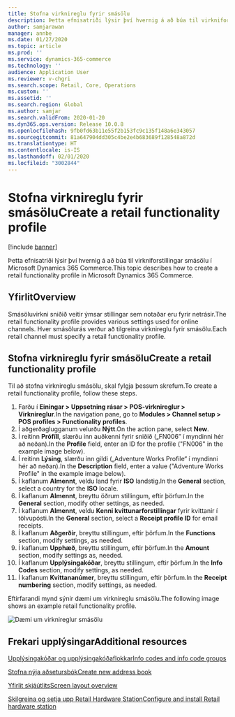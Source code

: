 ```yaml
---
title: Stofna virknireglu fyrir smásölu
description: Þetta efnisatriði lýsir því hvernig á að búa til virkniforstillingar smásölu í Microsoft Dynamics 365 Commerce.
author: samjarawan
manager: annbe
ms.date: 01/27/2020
ms.topic: article
ms.prod: ''
ms.service: dynamics-365-commerce
ms.technology: ''
audience: Application User
ms.reviewer: v-chgri
ms.search.scope: Retail, Core, Operations
ms.custom: ''
ms.assetid: ''
ms.search.region: Global
ms.author: samjar
ms.search.validFrom: 2020-01-20
ms.dyn365.ops.version: Release 10.0.8
ms.openlocfilehash: 9fb0fd63b11e55f2b153fc9c135f148a6e343057
ms.sourcegitcommit: 81a647904dd305c4be2e4b683689f128548a872d
ms.translationtype: HT
ms.contentlocale: is-IS
ms.lasthandoff: 02/01/2020
ms.locfileid: "3002844"
---
```

# <a name="create-a-retail-functionality-profile"></a><span data-ttu-id="46735-103">Stofna virknireglu fyrir smásölu</span><span class="sxs-lookup"><span data-stu-id="46735-103">Create a retail functionality profile</span></span>


[!include [banner](includes/banner.md)]

<span data-ttu-id="46735-104">Þetta efnisatriði lýsir því hvernig á að búa til virkniforstillingar smásölu í Microsoft Dynamics 365 Commerce.</span><span class="sxs-lookup"><span data-stu-id="46735-104">This topic describes how to create a retail functionality profile in Microsoft Dynamics 365 Commerce.</span></span>

## <a name="overview"></a><span data-ttu-id="46735-105">Yfirlit</span><span class="sxs-lookup"><span data-stu-id="46735-105">Overview</span></span>

<span data-ttu-id="46735-106">Smásöluvirkni sniðið veitir ýmsar stillingar sem notaðar eru fyrir netrásir.</span><span class="sxs-lookup"><span data-stu-id="46735-106">The retail functionality profile provides various settings used for online channels.</span></span> <span data-ttu-id="46735-107">Hver smásölurás verður að tilgreina virknireglu fyrir smásölu.</span><span class="sxs-lookup"><span data-stu-id="46735-107">Each retail channel must specify a retail functionality profile.</span></span>

## <a name="create-a-retail-functionality-profile"></a><span data-ttu-id="46735-108">Stofna virknireglu fyrir smásölu</span><span class="sxs-lookup"><span data-stu-id="46735-108">Create a retail functionality profile</span></span>

<span data-ttu-id="46735-109">Til að stofna virknireglu smásölu, skal fylgja þessum skrefum.</span><span class="sxs-lookup"><span data-stu-id="46735-109">To create a retail functionality profile, follow these steps.</span></span>

1. <span data-ttu-id="46735-110">Farðu í **Einingar \> Uppsetning rásar \> POS-virknireglur \> Virknireglur**.</span><span class="sxs-lookup"><span data-stu-id="46735-110">In the navigation pane, go to **Modules \> Channel setup \> POS profiles \> Functionality profiles**.</span></span>
1. <span data-ttu-id="46735-111">Í aðgerðaglugganum velurðu **Nýtt**.</span><span class="sxs-lookup"><span data-stu-id="46735-111">On the action pane, select **New**.</span></span>
1. <span data-ttu-id="46735-112">Í reitinn **Prófíll**, slærðu inn auðkenni fyrir sniðið („FN006” í myndinni hér að neðan).</span><span class="sxs-lookup"><span data-stu-id="46735-112">In the **Profile** field, enter an ID for the profile ("FN006" in the example image below).</span></span>
1. <span data-ttu-id="46735-113">Í reitinn **Lýsing**, slærðu inn gildi („Adventure Works Profile“ í myndinni hér að neðan).</span><span class="sxs-lookup"><span data-stu-id="46735-113">In the **Description** field, enter a value ("Adventure Works Profile" in the example image below).</span></span>
1. <span data-ttu-id="46735-114">Í kaflanum **Almennt**, veldu land fyrir **ISO** landstig.</span><span class="sxs-lookup"><span data-stu-id="46735-114">In the **General** section, select a country for the **ISO** locale.</span></span>
1. <span data-ttu-id="46735-115">Í kaflanum **Almennt**, breyttu öðrum stillingum, eftir þörfum.</span><span class="sxs-lookup"><span data-stu-id="46735-115">In the **General** section, modify other settings, as needed.</span></span>
1. <span data-ttu-id="46735-116">Í kaflanum **Almennt**, veldu **Kenni kvittunarforstillingar** fyrir kvittanir í tölvupósti.</span><span class="sxs-lookup"><span data-stu-id="46735-116">In the **General** section, select a **Receipt profile ID** for email receipts.</span></span>
1. <span data-ttu-id="46735-117">Í kaflanum **Aðgerðir**, breyttu stillingum, eftir þörfum.</span><span class="sxs-lookup"><span data-stu-id="46735-117">In the **Functions** section, modify settings, as needed.</span></span>
1. <span data-ttu-id="46735-118">Í kaflanum **Upphæð**, breyttu stillingum, eftir þörfum.</span><span class="sxs-lookup"><span data-stu-id="46735-118">In the **Amount** section, modify settings as, needed.</span></span>
1. <span data-ttu-id="46735-119">Í kaflanum **Upplýsingakóðar**, breyttu stillingum, eftir þörfum.</span><span class="sxs-lookup"><span data-stu-id="46735-119">In the **Info Codes** section, modify settings, as needed.</span></span>
1. <span data-ttu-id="46735-120">Í kaflanum **Kvittananúmer**, breyttu stillingum, eftir þörfum.</span><span class="sxs-lookup"><span data-stu-id="46735-120">In the **Receipt numbering** section, modify settings, as needed.</span></span> 
  
<span data-ttu-id="46735-121">Eftirfarandi mynd sýnir dæmi um virknireglu smásölu.</span><span class="sxs-lookup"><span data-stu-id="46735-121">The following image shows an example retail functionality profile.</span></span>
  
![Dæmi um virknireglur smásölu](media/retail-functionality-profile.png)

## <a name="additional-resources"></a><span data-ttu-id="46735-123">Frekari upplýsingar</span><span class="sxs-lookup"><span data-stu-id="46735-123">Additional resources</span></span>

[<span data-ttu-id="46735-124">Upplýsingakóðar og upplýsingakóðaflokkar</span><span class="sxs-lookup"><span data-stu-id="46735-124">Info codes and info code groups</span></span>](info-codes-retail.md)           

[<span data-ttu-id="46735-125">Stofna nýja aðsetursbók</span><span class="sxs-lookup"><span data-stu-id="46735-125">Create new address book</span></span>](new-address-book.md) 

[<span data-ttu-id="46735-126">Yfirlit skjáútlits</span><span class="sxs-lookup"><span data-stu-id="46735-126">Screen layout overview</span></span>](pos-screen-layouts.md)       

[<span data-ttu-id="46735-127">Skilgreina og setja upp Retail Hardware Station</span><span class="sxs-lookup"><span data-stu-id="46735-127">Configure and install Retail hardware station</span></span>](retail-hardware-station-configuration-installation.md) 
